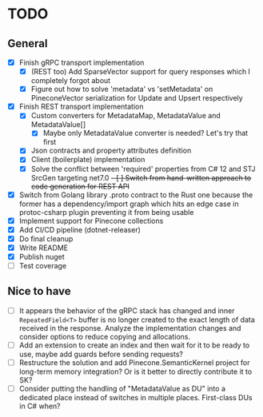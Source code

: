 # TODO

## General

- [x] Finish gRPC transport implementation
  - [x] (REST too) Add SparseVector support for query responses which I completely forgot about
  - [x] Figure out how to solve 'metadata' vs 'setMetadata' on PineconeVector serialization for Update and Upsert respectively
- [x] Finish REST transport implementation
  - [x] Custom converters for MetadataMap, MetadataValue and MetadataValue[]
    - [x] Maybe only MetadataValue converter is needed? Let's try that first
  - [x] Json contracts and property attributes definition
  - [x] Client (boilerplate) implementation
  - [x] Solve the conflict between 'required' properties from C# 12 and STJ SrcGen targeting net7.0
~~- [ ] Switch from hand-written approach to code generation for REST API~~
- [x] Switch from Golang library .proto contract to the Rust one because the former has a dependency/import graph
    which hits an edge case in protoc-csharp plugin preventing it from being usable
- [x] Implement support for Pinecone collections
- [x] Add CI/CD pipeline (dotnet-releaser)
- [x] Do final cleanup
- [x] Write README
- [x] Publish nuget
- [ ] Test coverage

## Nice to have

- [ ] It appears the behavior of the gRPC stack has changed and inner `RepeatedField<T>` buffer is no longer created to the exact length of data received in the response. Analyze the implementation changes and consider options to reduce copying and allocations.
- [ ] Add an extension to create an index and then wait for it to be ready to use, maybe add guards before sending requests?
- [ ] Restructure the solution and add Pinecone.SemanticKernel project for long-term memory integration? Or is it better to directly contribute it to SK?
- [ ] Consider putting the handling of "MetadataValue as DU" into a dedicated place instead of switches in multiple places. First-class DUs in C# when?
